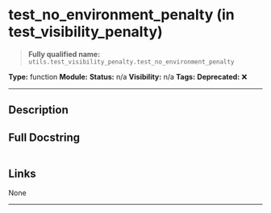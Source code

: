 # test_no_environment_penalty (in test_visibility_penalty)
> **Fully qualified name:** `utils.test_visibility_penalty.test_no_environment_penalty`

**Type:** function
**Module:** 
**Status:** n/a
**Visibility:** n/a
**Tags:** 
**Deprecated:** ❌

---

## Description


## Full Docstring
```

```

## Links
None

---
